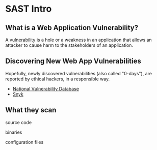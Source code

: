 # SAST Intro

## What is a Web Application Vulnerability?

A [vulnerability](https://owasp.org/www-community/vulnerabilities/) is a hole or a weakness in an application that allows an attacker to cause harm to the stakeholders of an application.


## Discovering New Web App Vulnerabilities

Hopefully, newly discovered vulnerabilities (also called "0-days"), are reported by ethical hackers, in a responsible way.

* [National Vulnerability Database](https://nvd.nist.gov)
* [Snyk](https://security.snyk.io)


## What they scan

source code


binaries


configuration files
